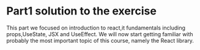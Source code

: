 # Part1 solution to the exercise

This part we focused on introduction to react,it fundamentals including props,UseState,
JSX and UseEffect.
We will now start getting familiar with probably the most important topic of this course, namely the React library.
